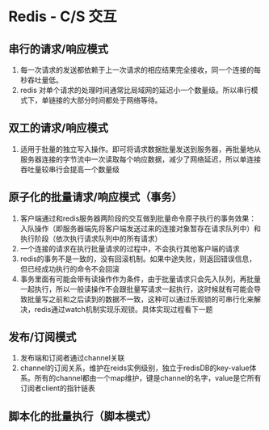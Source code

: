 # Redis - C/S 交互

## 串行的请求/响应模式

1. 每一次请求的发送都依赖于上一次请求的相应结果完全接收，同一个连接的每秒吞吐量低。
2. redis 对单个请求的处理时间通常比局域网的延迟小一个数量级。所以串行模式下，单链接的大部分时间都处于网络等待。

## 双工的请求/响应模式

1. 适用于批量的独立写入操作。即可将请求数据批量发送到服务器，再批量地从服务器连接的字节流中一次读取每个响应数据，减少了网络延迟，所以单连接吞吐量较串行会提高一个数量级

## 原子化的批量请求/响应模式（事务）

1. 客户端通过和redis服务器两阶段的交互做到批量命令原子执行的事务效果：入队操作（即服务器端先将客户端发送过来的连接对象暂存在请求队列中）和执行阶段（依次执行请求队列中的所有请求）
2. 一个连接的请求在执行批量请求的过程中，不会执行其他客户端的请求
3. redis的事务不是一致的，没有回滚机制。如果中途失败，则返回错误信息，但已经成功执行的命令不会回滚
4. 事务里面有可能会带有读操作作为条件，由于批量请求只会先入队列，再批量一起执行，所以一般读操作不会跟批量写请求一起执行，这时候就有可能会导致批量写之前和之后读到的数据不一致，这种可以通过乐观锁的可串行化来解决，redis通过watch机制实现乐观锁。具体实现过程看下一题

##  发布/订阅模式

1. 发布端和订阅者通过channel关联
2. channel的订阅关系，维护在reids实例级别，独立于redisDB的key-value体系。所有的channel都由一个map维护，键是channel的名字，value是它所有订阅者client的指针链表

## 脚本化的批量执行（脚本模式）

